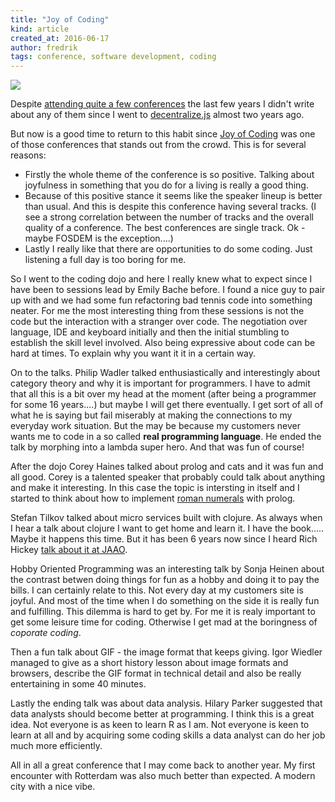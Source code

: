 ```yaml
---
title: "Joy of Coding"
kind: article
created_at: 2016-06-17
author: fredrik
tags: conference, software development, coding
---
```


![](http://joyofcoding.org/img/blue-logo-with-white-text.svg)

Despite [attending quite a few conferences](http://lanyrd.com/profile/froderik/past/) the last few years I didn't write about
any of them since I went to [decentralize.js](http://highlevelbits.com/2014/09/decentralize.html) almost two years ago.

But now is a good time to return to this habit since [Joy of Coding](http://joyofcoding.org/) was one of those conferences 
that stands out from the crowd. This is for several reasons:
- Firstly the whole theme of the conference is so positive. Talking about joyfulness
in something that you do for a living is really a good thing. 
- Because of this positive stance it seems like the speaker lineup is better than usual. And this is despite this
conference having several tracks. (I see a strong correlation between the number of tracks and the overall quality of a 
conference. The best conferences are single track. Ok - maybe FOSDEM is the exception....)
- Lastly I really like that there are opportunities to do some coding. Just listening a full day is too boring for me.

So I went to the coding dojo and here I really knew what to expect since I have been to sessions lead by Emily Bache 
before. I found a nice guy to pair up with and we had some fun refactoring bad tennis code into something neater.
For me the most interesting thing from these sessions is not the code but the interaction with a stranger over code.
The negotiation over language, IDE and keyboard initially and then the initial stumbling to establish the skill level
involved. Also being expressive about code can be hard at times. To explain why you want it it in a certain way.

On to the talks. Philip Wadler talked enthusiastically and interestingly about category theory and why it is 
important for programmers. I have to admit that all this is a bit over my head at the moment (after being a programmer
for some 16 years....) but maybe I will get there eventually. I get sort of all of what he is saying but fail 
miserably at making the connections to my everyday work situation. But the may be because my customers never wants me
to code in a so called **real programming language**. He ended the talk by morphing into a lambda super hero.
And that was fun of course!

After the dojo Corey Haines talked about prolog and cats and it was fun and all good. Corey is a talented speaker
that probably could talk about anything and make it interesting. In this case the topic is intersting in itself
and I started to think about how to implement [roman numerals](https://github.com/froderik/roman_numeral_katas) 
with prolog.

Stefan Tilkov talked about micro services built with clojure. As always when I hear a talk about clojure I want
to get home and learn it. I have the book..... Maybe it happens this time. But it has been 6 years now since I 
heard Rich Hickey [talk about it at JAAO](http://highlevelbits.com/2009/10/1st-day-of-jaoo.html).

Hobby Oriented Programming was an interesting talk by Sonja Heinen about the contrast betwen doing things for fun
as a hobby and doing it to pay the bills. I can certainly relate to this. Not every day at my customers site
is joyful. And most of the time when I do something on the side it is really fun and fulfilling. This dilemma is hard
to get by. For me it is realy important to get some leisure time for coding. Otherwise I get mad at the boringness
 of *coporate coding*. 
 
Then a fun talk about GIF - the image format that keeps giving. Igor Wiedler managed to give as a short history lesson
about image formats and browsers, describe the GIF format in technical detail and also be really entertaining in some
40 minutes.

Lastly the ending talk was about data analysis. Hilary Parker suggested that data analysts should become better at
programming. I think this is a great idea. Not everyone is as keen to learn R as I am. Not everyone is keen to learn
at all and by acquiring some coding skills a data analyst can do her job much more efficiently. 

All in all a great conference that I may come back to another year. My first encounter with Rotterdam was also 
much better than expected. A modern city with a nice vibe.
